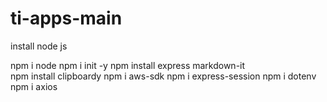 # ti-apps-main


install node js 

npm i node
npm i init -y
npm install express markdown-it\
npm install clipboardy
npm i aws-sdk
npm i express-session 
 npm i dotenv
 npm i axios 
 
